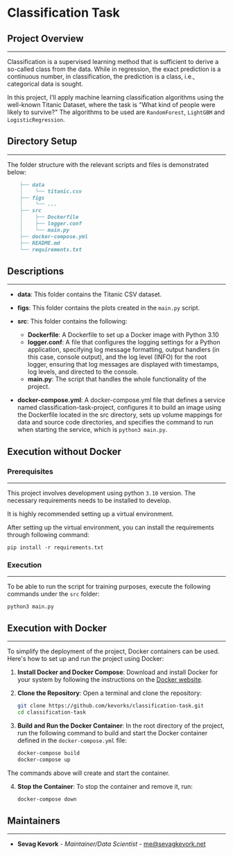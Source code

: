 # Classification Task


## Project Overview
-------------------
Classification is a supervised learning method that is sufficient to derive a so-called class from the data. While in regression, the exact prediction is a continuous number, in classification, the prediction is a class, i.e., categorical data is sought.

In this project, I'll apply machine learning classification algorithms using the well-known Titanic Dataset, where the task is "What kind of people were likely to survive?" The algorithms to be used are ```RandomForest```, ```LightGBM``` and ```LogisticRegression```.

## Directory Setup
------------------
The folder structure with the relevant scripts and files is demonstrated below:

```markdown
    ├── data
    │    └── titanic.csv
    ├── figs
    │    └── ...
    ├── src
    │    ├── Dockerfile
    │    ├── logger.conf
    │    └── main.py
    ├── docker-compose.yml
    ├── README.md
    └── requirements.txt
```

## Descriptions 
---------------

* **data**: This folder contains the Titanic CSV dataset. 

 * **figs**: This folder contains the plots created in the ```main.py``` script.

* **src**: This folder contains the following:
    * **Dockerfile**: A Dockerfile to set up a Docker image with Python 3.10
    * **logger.conf**: A file that configures the logging settings for a Python application, specifying log message formatting, output handlers (in this case, console output), and the log level (INFO) for the root logger, ensuring that log messages are displayed with timestamps, log levels, and directed to the console.
    * **main.py**: The script that handles the whole functionality of the project.

* **docker-compose.yml**: A docker-compose.yml file that defines a service named classification-task-project, configures it to build an image using the Dockerfile located in the src directory, sets up volume mappings for data and source code directories, and specifies the command to run when starting the service, which is ```python3 main.py```.


## Execution without Docker
### Prerequisites
----------------

This project involves development using python `3.10` version. The necessary requirements needs to be installed to develop.

It is highly recommended setting up a virtual environment.

After setting up the virtual environment, you can install the requirements through following command:

```
pip install -r requirements.txt
```

### Execution
------------

To be able to run the script for training purposes, execute the following commands under the `src` folder:

```
python3 main.py
```

## Execution with Docker
------------------------

To simplify the deployment of the project, Docker containers can be used. Here's how to set up and run the project using Docker:

1. **Install Docker and Docker Compose**: Download and install Docker for your system by following the instructions on the [Docker website](https://www.docker.com/get-started).

2. **Clone the Repository**: Open a terminal and clone the repository:

   ```bash
   git clone https://github.com/kevorks/classification-task.git
   cd classification-task
   ```

3. **Build and Run the Docker Container**: In the root directory of the project, run the following command to build and start the Docker container defined in the `docker-compose.yml` file:

   ```bash
   docker-compose build
   docker-compose up
   ```

The commands above will create and start the container.

4. **Stop the Container**: To stop the container and remove it, run:

   ```bash
   docker-compose down
   ```

## Maintainers
--------------

* **Sevag Kevork** - *Maintainer/Data Scientist* - [me@sevagkevork.net](https://github.com/kevorks)

